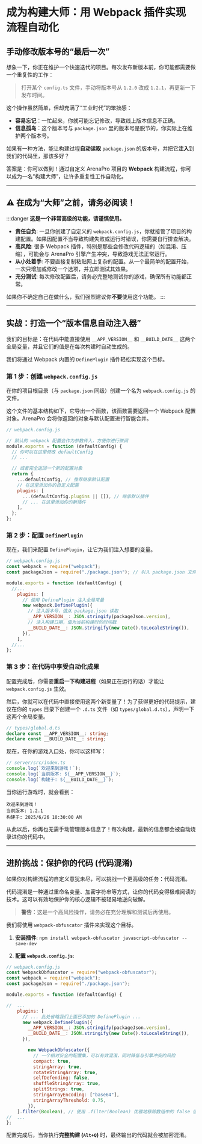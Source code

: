 # 成为构建大师：用 Webpack 插件实现流程自动化

## 手动修改版本号的“最后一次”

想象一下，你正在维护一个快速迭代的项目。每次发布新版本前，你可能都需要做一个重复性的工作：

> 打开某个 `config.ts` 文件，手动将版本号从 `1.2.0` 改成 `1.2.1`，再更新一下发布时间。

这个操作虽然简单，但却充满了“工业时代”的笨拙感：

- **容易忘记**：一忙起来，你就可能忘记修改，导致线上版本信息不正确。
- **信息孤岛**：这个版本号与 `package.json` 里的版本号是脱节的，你实际上在维护两个版本号。

如果有一种方法，能让构建过程**自动读取** `package.json` 的版本号，并把它**注入**到我们的代码里，那该多好？

答案是：你可以做到！通过自定义 ArenaPro 项目的 **Webpack** 构建流程，你可以成为一名“构建大师”，让许多重复性工作自动化。

---

## ⚠️ 在成为“大师”之前，请务必阅读！

:::danger
**这是一个非常高级的功能，请谨慎使用。**

- **责任自负**: 一旦你创建了自定义的 `webpack.config.js`，你就接管了项目的构建配置。如果因配置不当导致构建失败或运行时错误，你需要自行排查解决。
- **高风险**: 很多 Webpack 插件，特别是那些会修改代码逻辑的（如混淆、压缩），可能会与 ArenaPro 引擎产生冲突，导致游戏无法正常运行。
- **从小处着手**: 不要直接复制粘贴网上复杂的配置。从一个最简单的配置开始，一次只增加或修改一个选项，并立即测试其效果。
- **充分测试**: 每次修改配置后，请务必完整地测试你的游戏，确保所有功能都正常。

如果你不确定自己在做什么，我们强烈建议你**不要**使用这个功能。
:::

---

## 实战：打造一个“版本信息自动注入器”

我们的目标是：在代码中能直接使用 `__APP_VERSION__` 和 `__BUILD_DATE__` 这两个全局变量，并且它们的值是在每次构建时自动生成的。

我们将通过 Webpack 内置的 `DefinePlugin` 插件轻松实现这个目标。

### 第 1 步：创建 `webpack.config.js`

在你的项目根目录（与 `package.json` 同级）创建一个名为 `webpack.config.js` 的文件。

这个文件的基本结构如下，它导出一个函数，该函数需要返回一个 Webpack 配置对象。ArenaPro 会将你返回的对象与默认配置进行智能合并。

```javascript
// webpack.config.js

// 默认的 webpack 配置会作为参数传入，方便你进行微调
module.exports = function (defaultConfig) {
  // 你可以在这里修改 defaultConfig
  // ...

  // 或者完全返回一个新的配置对象
  return {
    ...defaultConfig, // 推荐继承默认配置
    // 在这里添加你的自定义配置
    plugins: [
      ...(defaultConfig.plugins || []), // 继承默认插件
      // ... 在这里添加你的新插件
    ],
  };
};
```

### 第 2 步：配置 `DefinePlugin`

现在，我们来配置 `DefinePlugin`，让它为我们注入想要的变量。

```javascript
// webpack.config.js
const webpack = require("webpack");
const packageJson = require("./package.json"); // 引入 package.json 文件，以读取版本号

module.exports = function (defaultConfig) {
  //...
    plugins: [
      // 使用 DefinePlugin 注入全局常量
      new webpack.DefinePlugin({
        // 注入版本号，值从 package.json 读取
        __APP_VERSION__: JSON.stringify(packageJson.version),
        // 注入构建日期，值为当前构建时的时间戳
        __BUILD_DATE__: JSON.stringify(new Date().toLocaleString()),
      }),
    ],
  //...
};
```

### 第 3 步：在代码中享受自动化成果

配置完成后，你需要**重启一下构建进程**（如果正在运行的话）才能让 `webpack.config.js` 生效。

然后，你就可以在代码中直接使用这两个新变量了！为了获得更好的代码提示，建议在你的 `types` 目录下创建一个 `.d.ts` 文件（如 `types/global.d.ts`），声明一下这两个全局变量。

```typescript
// types/global.d.ts
declare const __APP_VERSION__: string;
declare const __BUILD_DATE__: string;
```

现在，在你的游戏入口处，你可以这样写：

```typescript
// server/src/index.ts
console.log(`欢迎来到游戏！`);
console.log(`当前版本: ${__APP_VERSION__}`);
console.log(`构建于: ${__BUILD_DATE__}`);
```

当你运行游戏时，就会看到：

```
欢迎来到游戏！
当前版本: 1.2.1
构建于: 2025/6/26 10:30:00 AM
```

从此以后，你再也无需手动管理版本信息了！每次构建，最新的信息都会被自动烧录进你的代码中。

---

## 进阶挑战：保护你的代码 (代码混淆)

如果你对构建流程的自定义意犹未尽，可以挑战一个更高级的任务：代码混淆。

代码混淆是一种通过重命名变量、加密字符串等方式，让你的代码变得极难阅读的技术。这可以有效地保护你的核心逻辑不被轻易地逆向破解。

> **警告**：这是一个高风险操作，请务必在充分理解和测试后再使用。

我们将使用 `webpack-obfuscator` 插件来实现这个目标。

1.  **安装插件**: `npm install webpack-obfuscator javascript-obfuscator --save-dev`

2.  **配置 `webpack.config.js`**:

```javascript
// webpack.config.js
const WebpackObfuscator = require("webpack-obfuscator");
const webpack = require("webpack");
const packageJson = require("./package.json");

module.exports = function (defaultConfig) {

//  ...
    plugins: [
      // ... 此处省略我们上面已添加的 DefinePlugin ...
      new webpack.DefinePlugin({
        __APP_VERSION__: JSON.stringify(packageJson.version),
        __BUILD_DATE__: JSON.stringify(new Date().toLocaleString()),
      }),

        new WebpackObfuscator({
          // 一个相对安全的配置集，可以有效混淆，同时降低与引擎冲突的风险
          compact: true,
          stringArray: true,
          rotateStringArray: true,
          selfDefending: false,
          shuffleStringArray: true,
          splitStrings: true,
          stringArrayEncoding: ["base64"],
          stringArrayThreshold: 0.75,
        }),
    ].filter(Boolean), // 使用 .filter(Boolean) 优雅地移除数组中的 false 值
//  ...
};
```

配置完成后，当你执行**完整构建 (`Alt+Q`)** 时，最终输出的代码就会被加密混淆。
